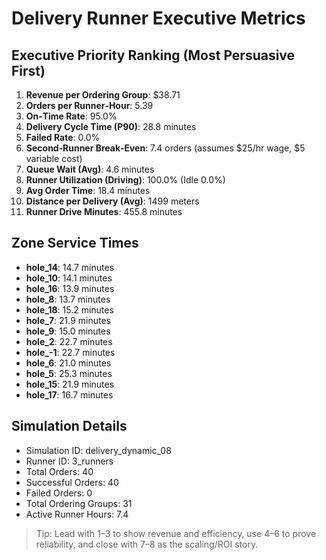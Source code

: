 # Delivery Runner Executive Metrics

## Executive Priority Ranking (Most Persuasive First)
1. **Revenue per Ordering Group**: $38.71
2. **Orders per Runner‑Hour**: 5.39
3. **On‑Time Rate**: 95.0%
4. **Delivery Cycle Time (P90)**: 28.8 minutes
5. **Failed Rate**: 0.0%
6. **Second‑Runner Break‑Even**: 7.4 orders (assumes $25/hr wage, $5 variable cost)
7. **Queue Wait (Avg)**: 4.6 minutes
8. **Runner Utilization (Driving)**: 100.0% (Idle 0.0%)
9. **Avg Order Time**: 18.4 minutes
10. **Distance per Delivery (Avg)**: 1499 meters
11. **Runner Drive Minutes**: 455.8 minutes

## Zone Service Times
- **hole_14**: 14.7 minutes
- **hole_10**: 14.1 minutes
- **hole_16**: 13.9 minutes
- **hole_8**: 13.7 minutes
- **hole_18**: 15.2 minutes
- **hole_7**: 21.9 minutes
- **hole_9**: 15.0 minutes
- **hole_2**: 22.7 minutes
- **hole_-1**: 22.7 minutes
- **hole_6**: 21.0 minutes
- **hole_5**: 25.3 minutes
- **hole_15**: 21.9 minutes
- **hole_17**: 16.7 minutes


## Simulation Details
- Simulation ID: delivery_dynamic_08
- Runner ID: 3_runners
- Total Orders: 40
- Successful Orders: 40
- Failed Orders: 0
- Total Ordering Groups: 31
- Active Runner Hours: 7.4

> Tip: Lead with 1–3 to show revenue and efficiency, use 4–6 to prove reliability, and close with 7–8 as the scaling/ROI story.
